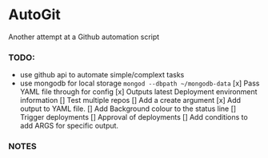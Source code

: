# AutoGit
Another attempt at a Github automation script 

### TODO: 
- use github api to automate simple/complext tasks 
- use mongodb for local storage `mongod --dbpath ~/mongodb-data`
[x] Pass YAML file through for config
[x] Outputs latest Deployment environment information
[] Test multiple repos
    [] Add a create argument
[x] Add output to YAML file.
[] Add Background colour to the status line
[] Trigger deployments
[] Approval of deployments
[] Add conditions to add ARGS for specific output.

### NOTES 

